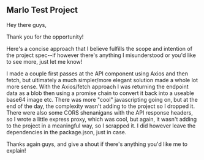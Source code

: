 ## Marlo Test Project

Hey there guys, 

Thank you for the opportunity! 

Here's a concise approach that I believe fulfills the scope and intention of the project spec--if however there's anything I misunderstood or you'd like to see more, just let me know! 

I made a couple first passes at the API component using Axios and then fetch, but ultimately a much simpler/more elegant solution made a whole lot more sense. With the Axios/fetch approach I was returning the endpoint data as a blob then using a promise chain to convert it back into a useable base64 image etc. There was more "cool" javascripting going on, but at the end of the day, the complexity wasn't adding to the project so I dropped it. 
There were also some CORS shenanigans with the API response headers, so I wrote a little express proxy, which was cool, but again, it wasn't adding to the project in a meaningful way, so I scrapped it. I did however leave the dependencies in the package.json, just in case.

Thanks again guys, and give a shout if there's anything you'd like me to explain!
